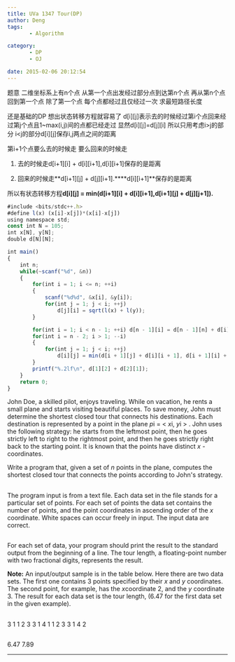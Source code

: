 ```yaml
---
title: UVa 1347 Tour(DP)
author: Deng
tags: 
       - Algorithm

category: 
       - DP
       - OJ

date: 2015-02-06 20:12:54
---
```

题意 二维坐标系上有n个点 从第一个点出发经过部分点到达第n个点 再从第n个点回到第一个点 除了第一个点 每个点都经过且仅经过一次 求最短路径长度

还是基础的DP 想出状态转移方程就容易了 d[i][j]表示去的时候经过第i个点回来经过第j个点且1~max(i,j)间的点都已经走过 显然d[i][j]=d[j][i] 所以只用考虑i>j的部分 i<j的部分d[i][j]保存i,j两点之间的距离

第i+1个点要么去的时候走 要么回来的时候走

1. 去的时候走d[i+1][i] + d[i][i+1],d[i][i+1]保存的是距离

2. 回来的时候走**d[i+1][j] + d[j][i+1].****d[i][i+1]**保存的是距离

所以有状态转移方程**d[i][j] = min(d[i+1][i] + d[i][i+1],d[i+1][j] + d[j][j+1]).**

```js 
#include <bits/stdc++.h>
#define l(x) (x[i]-x[j])*(x[i]-x[j])
using namespace std;
const int N = 105;
int x[N], y[N];
double d[N][N];

int main()
{
    int n;
    while(~scanf("%d", &n))
    {
        for(int i = 1; i <= n; ++i)
        {
            scanf("%d%d", &x[i], &y[i]);
            for(int j = 1; j < i; ++j)
                d[j][i] = sqrt(l(x) + l(y));
        }

        for(int i = 1; i < n - 1; ++i) d[n - 1][i] = d[n - 1][n] + d[i][n];
        for(int i = n - 2; i > 1; --i)
        {
            for(int j = 1; j < i; ++j)
                d[i][j] = min(d[i + 1][j] + d[i][i + 1], d[i + 1][i] + d[j][i + 1]);
        }
        printf("%.2lf\n", d[1][2] + d[2][1]);
    }
    return 0;
}
```

John Doe, a skilled pilot, enjoys traveling. While on vacation, he rents a small plane and starts visiting beautiful places. To save money, John must determine the shortest closed tour that connects his destinations. Each destination is represented by a point in the plane *p*i = < *x*i, *y*i > . John uses the following strategy: he starts from the leftmost point, then he goes strictly left to right to the rightmost point, and then he goes strictly right back to the starting point. It is known that the points have distinct *x* -coordinates.

Write a program that, given a set of *n* points in the plane, computes the shortest closed tour that connects the points according to John's strategy.

##

The program input is from a text file. Each data set in the file stands for a particular set of points. For each set of points the data set contains the number of points, and the point coordinates in ascending order of the *x* coordinate. White spaces can occur freely in input. The input data are correct.

##

For each set of data, your program should print the result to the standard output from the beginning of a line. The tour length, a floating-point number with two fractional digits, represents the result.

**Note:** An input/output sample is in the table below. Here there are two data sets. The first one contains 3 points specified by their *x* and *y* coordinates. The second point, for example, has the *x*coordinate 2, and the *y* coordinate 3. The result for each data set is the tour length, (6.47 for the first data set in the given example).

##

3 1 1 2 3 3 1 4 1 1 2 3 3 1 4 2

##

6.47 7.89

****